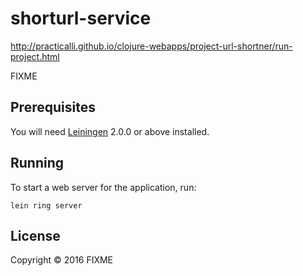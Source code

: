 # shorturl-service
http://practicalli.github.io/clojure-webapps/project-url-shortner/run-project.html


FIXME

## Prerequisites

You will need [Leiningen][] 2.0.0 or above installed.

[leiningen]: https://github.com/technomancy/leiningen

## Running

To start a web server for the application, run:

    lein ring server

## License

Copyright © 2016 FIXME
